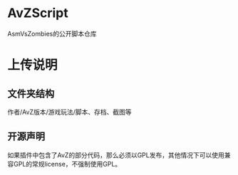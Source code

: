 # AvZScript

AsmVsZombies的公开脚本仓库

# 上传说明

## 文件夹结构

作者/AvZ版本/游戏玩法/脚本、存档、截图等

## 开源声明

如果插件中包含了AvZ的部分代码，那么必须以GPL发布，其他情况下可以使用兼容GPL的常规license，不强制使用GPL。



